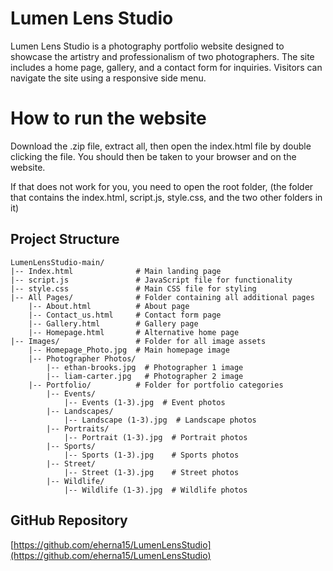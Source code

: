 # Lumen Lens Studio

Lumen Lens Studio is a photography portfolio website designed to showcase the artistry and professionalism of two photographers. The site includes a home page, gallery, and a contact form for inquiries. Visitors can navigate the site using a responsive side menu.


# How to run the website
Download the .zip file, extract all, then open the index.html file by double clicking the file. You should then be taken to your browser and on the website. 

If that does not work for you, you need to open the root folder, (the folder that contains the index.html, script.js, style.css, and the two other folders in it)
## Project Structure
```
LumenLensStudio-main/
|-- Index.html              # Main landing page
|-- script.js               # JavaScript file for functionality
|-- style.css               # Main CSS file for styling
|-- All Pages/              # Folder containing all additional pages
    |-- About.html          # About page
    |-- Contact_us.html     # Contact form page
    |-- Gallery.html        # Gallery page
    |-- Homepage.html       # Alternative home page
|-- Images/                 # Folder for all image assets
    |-- Homepage_Photo.jpg  # Main homepage image
    |-- Photographer Photos/
        |-- ethan-brooks.jpg  # Photographer 1 image
        |-- liam-carter.jpg   # Photographer 2 image
    |-- Portfolio/          # Folder for portfolio categories
        |-- Events/
            |-- Events (1-3).jpg  # Event photos
        |-- Landscapes/
            |-- Landscape (1-3).jpg  # Landscape photos
        |-- Portraits/
            |-- Portrait (1-3).jpg  # Portrait photos
        |-- Sports/
            |-- Sports (1-3).jpg    # Sports photos
        |-- Street/
            |-- Street (1-3).jpg    # Street photos
        |-- Wildlife/
            |-- Wildlife (1-3).jpg  # Wildlife photos
```


## GitHub Repository
[https://github.com/eherna15/LumenLensStudio](https://github.com/eherna15/LumenLensStudio)
